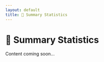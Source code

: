 ```yaml
---
layout: default
title: 🧾 Summary Statistics
---
```


# 🧾 Summary Statistics

Content coming soon...
